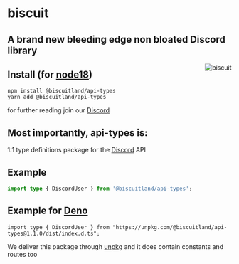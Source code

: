 
# biscuit

## A brand new bleeding edge non bloated Discord library

<img align="right" src="https://raw.githubusercontent.com/oasisjs/biscuit/main/assets/icon.svg" alt="biscuit"/>

## Install (for [node18](https://nodejs.org/en/download/))

```sh-session
npm install @biscuitland/api-types
yarn add @biscuitland/api-types
```

for further reading join our [Discord](https://discord.gg/zmuvzzEFz2)

## Most importantly, api-types is:
1:1 type definitions package for the [Discord](https://discord.com/developers/docs/intro) API

## Example
```ts
import type { DiscordUser } from '@biscuitland/api-types';
```
## Example for [Deno](https://deno.land/)
```
import type { DiscordUser } from "https://unpkg.com/@biscuitland/api-types@1.1.0/dist/index.d.ts";
```

We deliver this package through [unpkg](https://unpkg.com/) and it does contain constants and routes too
